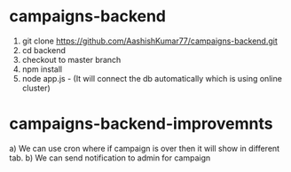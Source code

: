 # campaigns-backend
1. git clone https://github.com/AashishKumar77/campaigns-backend.git
2. cd backend 
3. checkout to master branch
4. npm install 
5. node app.js - (It will connect the db automatically which is using online cluster)

# campaigns-backend-improvemnts 
a) We can use cron where if campaign is over then it will show in different tab.
b) We can send notification to admin for campaign 



